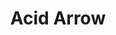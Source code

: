 ---
title: "Acid Arrow"
index: "acid-arrow"
permalink: /spells/acid-arrow/
tags:
  - Spell
  - 2nd Level
  - Evocation
  - Damage
  - Acid
available_for:
  - Wizard
level: "2nd Level"
school: "Evocation"
range: "90 ft"
comp:
  - V
  - S
  - M
material: "powdered rhubarb leaf and an adder's stomach."
attack: "Ranged"
effect: "Acid"
description: |
  A shimmering green arrow streaks toward a target within range and bursts in a spray of acid. Make a ranged spell attack against the target. On a hit, the target takes 4d4 acid damage immediately and 2d4 acid damage at the end of its next turn. On a miss, the arrow splashes the target with acid for half as much of the initial damage and no damage at the end of its next turn.

  **At higher levels.** When you cast this spell using a spell slot of 3rd level or higher, the damage (both initial and later) increases by 1d4 for each slot level above 2nd.
excerpt: "A shimmering green arrow streaks toward a target within range and bursts in a spray of acid."
source: "Basic Rules"
---